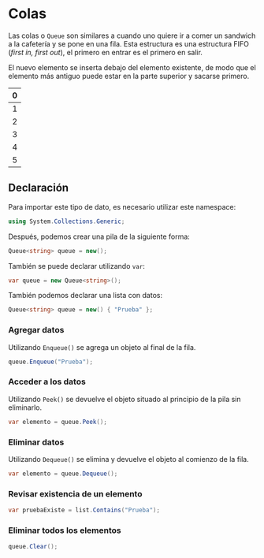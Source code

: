 # Colas

Las colas o `Queue`  son similares a cuando uno quiere ir a comer un sandwich a la cafetería y se pone en una fila. Esta estructura es una estructura FIFO (*first in, first out*), el primero en entrar es el primero en salir.

El nuevo elemento se inserta debajo del elemento existente, de modo que el elemento más antiguo puede estar en la parte superior y sacarse primero.

| 0 |
| --- |
| 1 |
| 2 |
| 3 |
| 4 |
| 5 |

## Declaración

Para importar este tipo de dato, es necesario utilizar este namespace:

```csharp
using System.Collections.Generic;
```

Después, podemos crear una pila de la siguiente forma: 

```csharp
Queue<string> queue = new();
```

También se puede declarar utilizando `var`:

```csharp
var queue = new Queue<string>();
```

También podemos declarar una lista con datos:

```csharp
Queue<string> queue = new() { "Prueba" };
```

### Agregar datos

Utilizando `Enqueue()` se agrega un objeto al final de la fila.

```csharp
queue.Enqueue("Prueba");
```

### Acceder a los datos

Utilizando `Peek()` se devuelve el objeto situado al principio de la pila sin eliminarlo.

```csharp
var elemento = queue.Peek();
```

### Eliminar datos

Utilizando `Dequeue()` se elimina y devuelve el objeto al comienzo de la fila.

```csharp
var elemento = queue.Dequeue();
```

### Revisar existencia de un elemento

```csharp
var pruebaExiste = list.Contains("Prueba");
```

### Eliminar todos los elementos

```csharp
queue.Clear();
```